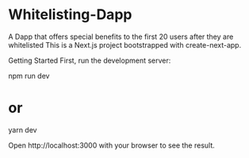 # Whitelisting-Dapp
A Dapp that offers special benefits to the first 20 users after they are whitelisted
This is a Next.js project bootstrapped with create-next-app.

Getting Started
First, run the development server:

npm run dev
# or
yarn dev


Open http://localhost:3000 with your browser to see the result.
